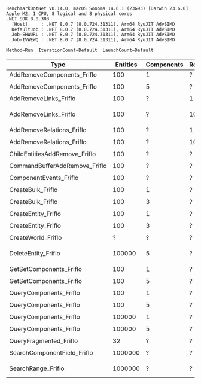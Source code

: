 ```

BenchmarkDotNet v0.14.0, macOS Sonoma 14.6.1 (23G93) [Darwin 23.6.0]
Apple M2, 1 CPU, 8 logical and 8 physical cores
.NET SDK 8.0.303
  [Host]     : .NET 8.0.7 (8.0.724.31311), Arm64 RyuJIT AdvSIMD
  DefaultJob : .NET 8.0.7 (8.0.724.31311), Arm64 RyuJIT AdvSIMD
  Job-EHWURL : .NET 8.0.7 (8.0.724.31311), Arm64 RyuJIT AdvSIMD
  Job-IVWEWQ : .NET 8.0.7 (8.0.724.31311), Arm64 RyuJIT AdvSIMD

Method=Run  IterationCount=Default  LaunchCount=Default  

```
| Type                          | Entities | Components | Relations | Mean            | Ratio | Allocated | 
|------------------------------ |--------- |----------- |---------- |----------------:|------:|----------:|
| AddRemoveComponents_Friflo    | 100      | 1          | ?         |     1,530.79 ns |  1.00 |         - | 
|                               |          |            |           |                 |       |           | 
| AddRemoveComponents_Friflo    | 100      | 5          | ?         |     5,983.11 ns |  1.00 |         - | 
|                               |          |            |           |                 |       |           | 
| AddRemoveLinks_Friflo         | 100      | ?          | 1         |     5,901.41 ns |  1.00 |         - | 
|                               |          |            |           |                 |       |           | 
| AddRemoveLinks_Friflo         | 100      | ?          | 100       | 1,248,938.23 ns |  1.00 |       1 B | 
|                               |          |            |           |                 |       |           | 
| AddRemoveRelations_Friflo     | 100      | ?          | 1         |     3,745.93 ns |  1.00 |         - | 
|                               |          |            |           |                 |       |           | 
| AddRemoveRelations_Friflo     | 100      | ?          | 100       |    46,959.62 ns |  1.00 |         - | 
|                               |          |            |           |                 |       |           | 
| ChildEntitiesAddRemove_Friflo | 100      | ?          | ?         |    25,682.40 ns |  1.00 |         - | 
|                               |          |            |           |                 |       |           | 
| CommandBufferAddRemove_Friflo | 100      | ?          | ?         |     7,986.88 ns |  1.00 |         - | 
|                               |          |            |           |                 |       |           | 
| ComponentEvents_Friflo        | 100      | ?          | ?         |     1,794.64 ns |  1.00 |         - | 
|                               |          |            |           |                 |       |           | 
| CreateBulk_Friflo             | 100      | 1          | ?         |     1,073.38 ns |  1.00 |    5456 B | 
|                               |          |            |           |                 |       |           | 
| CreateBulk_Friflo             | 100      | 3          | ?         |     1,857.01 ns |  1.01 |    9712 B | 
|                               |          |            |           |                 |       |           | 
| CreateEntity_Friflo           | 100      | 1          | ?         |     3,099.19 ns |  1.00 |    5456 B | 
|                               |          |            |           |                 |       |           | 
| CreateEntity_Friflo           | 100      | 3          | ?         |     2,788.50 ns |  1.00 |    9712 B | 
|                               |          |            |           |                 |       |           | 
| CreateWorld_Friflo            | ?        | ?          | ?         |       312.90 ns |  1.00 |    7024 B | 
|                               |          |            |           |                 |       |           | 
| DeleteEntity_Friflo           | 100000   | 5          | ?         | 1,624,610.36 ns |  1.00 |     736 B | 
|                               |          |            |           |                 |       |           | 
| GetSetComponents_Friflo       | 100      | 1          | ?         |       205.69 ns |  1.00 |         - | 
|                               |          |            |           |                 |       |           | 
| GetSetComponents_Friflo       | 100      | 5          | ?         |       407.43 ns |  1.00 |         - | 
|                               |          |            |           |                 |       |           | 
| QueryComponents_Friflo        | 100      | 1          | ?         |        50.74 ns |  1.00 |         - | 
|                               |          |            |           |                 |       |           | 
| QueryComponents_Friflo        | 100      | 5          | ?         |        70.21 ns |  1.00 |         - | 
|                               |          |            |           |                 |       |           | 
| QueryComponents_Friflo        | 100000   | 1          | ?         |    48,555.46 ns |  1.00 |         - | 
|                               |          |            |           |                 |       |           | 
| QueryComponents_Friflo        | 100000   | 5          | ?         |    48,015.02 ns |  1.00 |         - | 
|                               |          |            |           |                 |       |           | 
| QueryFragmented_Friflo        | 32       | ?          | ?         |        36.86 ns |  1.00 |         - | 
|                               |          |            |           |                 |       |           | 
| SearchComponentField_Friflo   | 1000000  | ?          | ?         |     4,669.19 ns |  1.00 |         - | 
|                               |          |            |           |                 |       |           | 
| SearchRange_Friflo            | 1000000  | ?          | ?         | 1,395,802.43 ns |  1.00 |  560001 B | 
